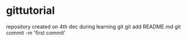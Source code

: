 # gittutorial
repository created on 4th dec during learning git
git add README.md 
git commit -m 'first commit'
